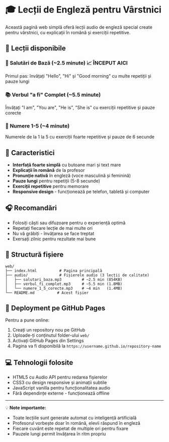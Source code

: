 # 🎓 Lecții de Engleză pentru Vârstnici

Această pagină web simplă oferă lecții audio de engleză special create pentru vârstnici, cu explicații în română și exerciții repetitive.


## 🎯 Lecții disponibile

### 👋 Salutări de Bază (~2.5 minute) 📈 ÎNCEPUT AICI
Primul pas: învățați "Hello", "Hi" și "Good morning" cu multe repetiții și pauze lungi

### 📚 Verbul "a fi" Complet (~5.5 minute)
Învățați "I am", "You are", "He is", "She is" cu exerciții repetitive și pauze corecte

### 🔢 Numere 1-5 (~4 minute)
Numerele de la 1 la 5 cu exerciții foarte repetitive și pauze de 6 secunde

## 🌟 Caracteristici

- **Interfață foarte simplă** cu butoane mari și text mare
- **Explicații în română** de la profesor
- **Pronunție nativă** în engleză (voce masculină și feminină)
- **Pauze lungi** pentru repetiții (5-8 secunde)
- **Exerciții repetitive** pentru memorare
- **Responsive design** - funcționează pe telefon, tabletă și computer

## 🎧 Recomandări

- Folosiți căști sau difuzoare pentru o experiență optimă
- Repetați fiecare lecție de mai multe ori
- Nu vă grăbiți - învățarea se face treptat
- Exersați zilnic pentru rezultate mai bune

## 📂 Structură fișiere

```
web/
├── index.html          # Pagina principală
├── audio/              # Fișierele audio (3 lecții de calitate)
│   ├── salutari_baza.mp3         # ~2.5 min (854KB)
│   ├── verbul_fi_complet.mp3     # ~5.5 min (1.8MB) 
│   └── numere_1_5_corecte.mp3    # ~4 min   (1.4MB)
└── README.md          # Acest fișier
```

## 🚀 Deployment pe GitHub Pages

Pentru a pune online:

1. Creați un repository nou pe GitHub
2. Uploade-ți conținutul folder-ului `web/`
3. Activați GitHub Pages din Settings
4. Pagina va fi disponibilă la `https://username.github.io/repository-name`

## 💻 Tehnologii folosite

- HTML5 cu Audio API pentru redarea fișierelor
- CSS3 cu design responsive și animații subtile
- JavaScript vanilla pentru funcționalitatea audio
- Fără dependințe externe - funcționează offline

---

💡 **Note importante:**
- Toate lecțiile sunt generate automat cu inteligență artificială
- Profesorul vorbește doar în română, elevii răspund în engleză
- Fiecare cuvânt este repetat de multiple ori pentru fixare
- Pauzele lungi permit învățarea în ritm propriu